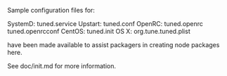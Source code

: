 Sample configuration files for:

SystemD: tuned.service
Upstart: tuned.conf
OpenRC:  tuned.openrc
         tuned.openrcconf
CentOS:  tuned.init
OS X:    org.tune.tuned.plist

have been made available to assist packagers in creating node packages here.

See doc/init.md for more information.
